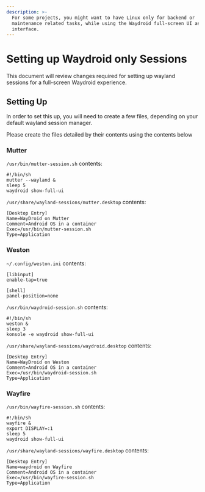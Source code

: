 ```yaml
---
description: >-
  For some projects, you might want to have Linux only for backend or
  maintenance related tasks, while using the Waydroid full-screen UI as the main
  interface.
---
```


# Setting up Waydroid only Sessions

This document will review changes required for setting up wayland sessions for a full-screen Waydroid experience.

## Setting Up

In order to set this up, you will need to create a few files, depending on your default wayland session manager.&#x20;

Please create the files detailed by their contents using the contents below

### Mutter

`/usr/bin/mutter-session.sh` contents:

```
#!/bin/sh
mutter --wayland &
sleep 5
waydroid show-full-ui
```

`/usr/share/wayland-sessions/mutter.desktop` contents:

```
[Desktop Entry]
Name=WayDroid on Mutter
Comment=Android OS in a container
Exec=/usr/bin/mutter-session.sh
Type=Application
```

### Weston

`~/.config/weston.ini` contents:

```
[libinput]
enable-tap=true

[shell]
panel-position=none
```

`/usr/bin/waydroid-session.sh` contents:

```
#!/bin/sh
weston &
sleep 3
konsole -e waydroid show-full-ui
```

`/usr/share/wayland-sessions/waydroid.desktop` contents:

```
[Desktop Entry]
Name=WayDroid on Weston
Comment=Android OS in a container
Exec=/usr/bin/waydroid-session.sh
Type=Application
```

### Wayfire

`/usr/bin/wayfire-session.sh` contents:

```
#!/bin/sh
wayfire &
export DISPLAY=:1
sleep 5
waydroid show-full-ui
```

`/usr/share/wayland-sessions/wayfire.desktop` contents:

```
[Desktop Entry] 
Name=waydroid on Wayfire 
Comment=Android OS in a container 
Exec=/usr/bin/wayfire-session.sh
Type=Application
```
